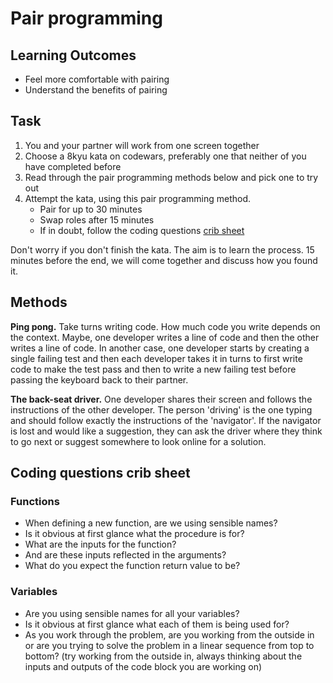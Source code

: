 # Pair programming

## Learning Outcomes

- Feel more comfortable with pairing
- Understand the benefits of pairing

## Task

1. You and your partner will work from one screen together
2. Choose a 8kyu kata on codewars, preferably one that neither of you have completed before
3. Read through the pair programming methods below and pick one to try out
4. Attempt the kata, using this pair programming method.
   - Pair for up to 30 minutes
   - Swap roles after 15 minutes
   - If in doubt, follow the coding questions [crib sheet](#coding-questions-crib-sheet)

Don't worry if you don't finish the kata. The aim is to learn the process. 15 minutes before the end, we will come together and discuss how you found it.

## Methods

**Ping pong.** Take turns writing code. How much code you write depends on the context. Maybe, one developer writes a line of code and then the other writes a line of code. In another case, one developer starts by creating a single failing test and then each developer takes it in turns to first write code to make the test pass and then to write a new failing test before passing the keyboard back to their partner.

**The back-seat driver.** One developer shares their screen and follows the instructions of the other developer. The person 'driving' is the one typing and should follow exactly the instructions of the 'navigator'. If the navigator is lost and would like a suggestion, they can ask the driver where they think to go next or suggest somewhere to look online for a solution.

## Coding questions crib sheet

### Functions

- When defining a new function, are we using sensible names?
- Is it obvious at first glance what the procedure is for?
- What are the inputs for the function?
- And are these inputs reflected in the arguments?
- What do you expect the function return value to be?

### Variables

- Are you using sensible names for all your variables?
- Is it obvious at first glance what each of them is being used for?
- As you work through the problem, are you working from the outside in or are you trying to solve the problem in a linear sequence from top to bottom? (try working from the outside in, always thinking about the inputs and outputs of the code block you are working on)
